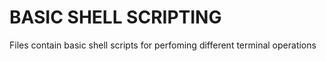 # BASIC SHELL SCRIPTING
Files contain basic shell scripts for perfoming different terminal operations 
